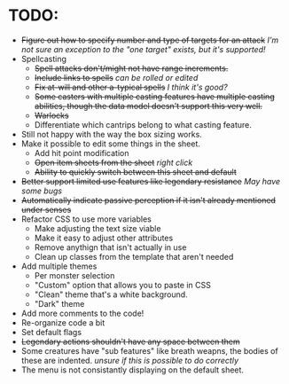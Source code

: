 # TODO:
- ~~Figure out how to specify number and type of targets for an attack~~ *I'm not sure an exception to the "one target" exists, but it's supported!*
- Spellcasting
	- ~~Spell attacks don't/might not have range increments.~~
	- ~~Include links to spells~~ *can be rolled or edited*
	- ~~Fix ~~at-will~~ and other a-typical spells~~ *I think it's good?*
	- ~~Some casters with multiple casting features have multiple casting abilities, though the data model doesn't support this very well.~~
	- ~~Warlocks~~
	- Differentiate which cantrips belong to what casting feature.
- Still not happy with the way the box sizing works.
- Make it possible to edit some things in the sheet.
	- Add hit point modification
	- ~~Open item sheets from the sheet~~ *right click*
	- ~~Ability to quickly switch between this sheet and default~~
- ~~Better support limited use features like legendary resistance~~ *May have some bugs*
- ~~Automatically indicate passive perception if it isn't already mentioned under senses~~
- Refactor CSS to use more variables
	- Make adjusting the text size viable
	- Make it easy to adjust other attributes
	- Remove anythign that isn't actually in use
	- Clean up classes from the template that aren't needed
- Add multiple themes
	- Per monster selection
	- "Custom" option that allows you to paste in CSS
	- "Clean" theme that's a white background.
	- "Dark" theme
- Add more comments to the code!
- Re-organize code a bit
- Set default flags
- ~~Legendary actions shouldn't have any space between them~~
- Some creatures have "sub features" like breath weapns, the bodies of these are indented. *unsure if this is possible to do correctly*
- The menu is not consistantly displaying on the default sheet.